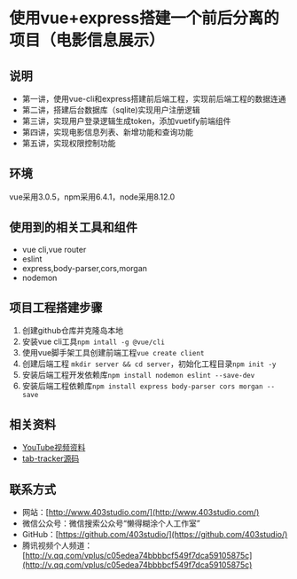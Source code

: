 # 使用vue+express搭建一个前后分离的项目（电影信息展示）

## 说明
* 第一讲，使用vue-cli和express搭建前后端工程，实现前后端工程的数据连通
* 第二讲，搭建后台数据库（sqlite)实现用户注册逻辑
* 第三讲，实现用户登录逻辑生成token，添加vuetify前端组件
* 第四讲，实现电影信息列表、新增功能和查询功能
* 第五讲，实现权限控制功能

## 环境

vue采用3.0.5，npm采用6.4.1，node采用8.12.0

## 使用到的相关工具和组件

* vue cli,vue router
* eslint
* express,body-parser,cors,morgan
* nodemon

## 项目工程搭建步骤

1. 创建github仓库并克隆岛本地
2. 安装vue cli工具`npm intall -g @vue/cli`
3. 使用vue脚手架工具创建前端工程`vue create client`
4. 创建后端工程 `mkdir server && cd server`，初始化工程目录`npm init -y`
5. 安装后端工程开发依赖库`npm install nodemon eslint --save-dev`
6. 安装后端工程依赖库`npm install express body-parser cors morgan --save`

## 相关资料

* [YouTube视频资料](https://www.youtube.com/watch?v=Fa4cRMaTDUI&list=PLWKjhJtqVAbnadueQ-C5keMQQiQau_i0D)
* [tab-tracker源码](https://github.com/jpantarotto/tab-tracker)

## 联系方式
* 网站：[http://www.403studio.com/](http://www.403studio.com/)
* 微信公众号：微信搜索公众号“懒得糊涂个人工作室”
* GitHub：[https://github.com/403studio/](https://github.com/403studio/)
* 腾讯视频个人频道：[http://v.qq.com/vplus/c05edea74bbbbcf549f7dca59105875c](http://v.qq.com/vplus/c05edea74bbbbcf549f7dca59105875c)
